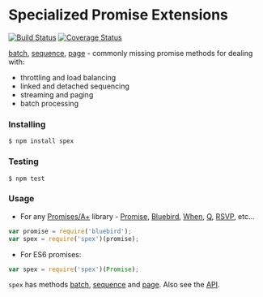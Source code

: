 # Specialized Promise Extensions

[![Build Status](https://travis-ci.org/vitaly-t/spex.svg?branch=master)](https://travis-ci.org/vitaly-t/spex)
[![Coverage Status](https://coveralls.io/repos/vitaly-t/spex/badge.svg?branch=master)](https://coveralls.io/r/vitaly-t/spex?branch=master)

[batch], [sequence], [page] - commonly missing promise methods for dealing with:
* throttling and load balancing
* linked and detached sequencing
* streaming and paging
* batch processing

### Installing
```
$ npm install spex
```

### Testing
```
$ npm test
```

### Usage
* For any [Promises/A+] library - [Promise], [Bluebird], [When], [Q], [RSVP], etc...
```javascript
var promise = require('bluebird');
var spex = require('spex')(promise);
```
* For ES6 promises:
```javascript
var spex = require('spex')(Promise);
```
`spex` has methods [batch], [sequence] and [page].
Also see the [API].

[API]:docs/index.md
[batch]:docs/batch.md
[page]:docs/page.md
[sequence]:docs/sequence.md
[Promises/A+]:https://promisesaplus.com/
[Promise]:https://github.com/then/promise
[Bluebird]:https://github.com/petkaantonov/bluebird
[When]:https://github.com/cujojs/when
[Q]:https://github.com/kriskowal/q
[RSVP]:https://github.com/tildeio/rsvp.js
